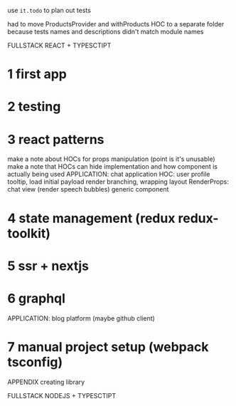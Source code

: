 use `it.todo` to plan out tests

had to move ProductsProvider and withProducts HOC to a separate folder because tests names and descriptions didn't match module names

FULLSTACK REACT + TYPESCTIPT

# 1 first app
# 2 testing
# 3 react patterns
  make a note about HOCs for props manipulation (point is it's unusable)
  make a note that HOCs can hide implementation and how component is actually being used
  APPLICATION: chat application
    HOC: user profile tooltip, load initial payload
      render branching, wrapping layout
    RenderProps: chat view (render speech bubbles)
      generic component
# 4 state management (redux redux-toolkit)
# 5 ssr + nextjs
# 6 graphql
  APPLICATION: blog platform (maybe github client)
# 7 manual project setup (webpack tsconfig)

APPENDIX
  creating library


FULLSTACK NODEJS + TYPESCTIPT


